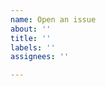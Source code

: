 ```yaml
---
name: Open an issue
about: ''
title: ''
labels: ''
assignees: ''

---
```


<!--
Hey! If you think you found a bug in react-zorm please provide a Codesandbox reproducing your issue. 

You can fork this one for example:
https://codesandbox.io/s/github/esamattis/react-zorm/tree/master/packages/codesandboxes/boxes/signup?file=/src/App.tsx

Be sure to update the `react-zorm`  version to the latest one in `package.json` of the Codesandbox!

Thanks!
-->
